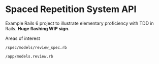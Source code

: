 # Spaced Repetition System API

Example Rails 6 project to illustrate elementary proficiency with TDD in Rails. **Huge flashing WIP sign.**


Areas of interest 

`/spec/models/review_spec.rb`

`/app/models.review.rb`
